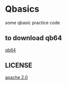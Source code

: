 # Qbasics
some qbasic practice code

## to download qb64
[qb64](https://github.com/QB64Team/qb64)
## LICENSE
[apache 2.0](https://www.apache.org/licenses/LICENSE-2.0)
